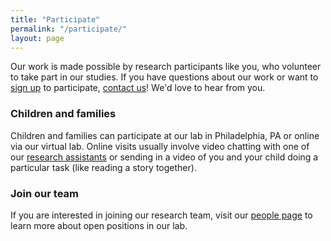```yaml
---
title: "Participate"
permalink: "/participate/"
layout: page
---
```


Our work is made possible by research participants like you, who volunteer to take part in our studies. If you have questions about our work or want to [sign up]() to participate, [contact us](mailto:lei.liu@colorado.edu)! We'd love to hear from you.

### Children and families

Children and families can participate at our lab in Philadelphia, PA or online via our virtual lab. Online visits usually involve video chatting with one of our [research assistants](../people) or sending in a video of you and your child doing a particular task (like reading a story together).


### Join our team
If you are interested in joining our research team, visit our [people page](../people#join-our-team) to learn more about open positions in our lab.
<!-- If you are interested in joining our research team, visit our [people page](http://gnssrange.com/people) to learn more about open positions in our lab. -->
